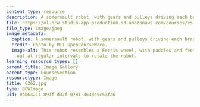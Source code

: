 ```yaml
---
content_type: resource
description: A somersault robot, with gears and pulleys driving each branch.
file: https://ol-ocw-studio-app-production.s3.amazonaws.com/courses/es-293-lego-robotics-spring-2007/0bb64211891fd37f0781463de5c53fa6_0262.jpg
file_type: image/jpeg
image_metadata:
  caption: A somersault robot, with gears and pulleys driving each branch.
  credit: Photo by MIT OpenCourseWare.
  image-alt: This robot resembles a Ferris wheel, with paddles and feet extending
    out at regular intervals to rotate the robot.
learning_resource_types: []
parent_title: Image Gallery
parent_type: CourseSection
resourcetype: Image
title: 0262.jpg
type: OCWImage
uid: 0bb64211-891f-d37f-0781-463de5c53fa6
---
```

